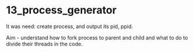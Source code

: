 # 13_process_generator

It was need: create process, and output its pid, ppid.

Aim - understand how to fork process to parent and child and what to do to divide their threads in the code.

